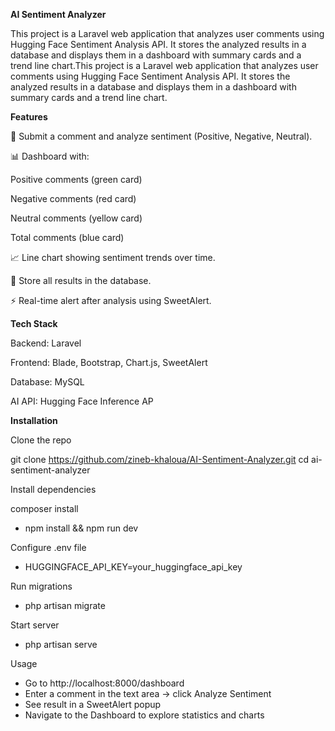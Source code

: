 **AI Sentiment Analyzer**

This project is a Laravel web application that analyzes user comments using Hugging Face Sentiment Analysis API. It stores the analyzed results in a database and displays them in a dashboard with summary cards and a trend line chart.This project is a Laravel web application that analyzes user comments using Hugging Face Sentiment Analysis API. It stores the analyzed results in a database and displays them in a dashboard with summary cards and a trend line chart.

**Features**

📝 Submit a comment and analyze sentiment (Positive, Negative, Neutral).

📊 Dashboard with:

Positive comments (green card)

Negative comments (red card)

Neutral comments (yellow card)

Total comments (blue card)

📈 Line chart showing sentiment trends over time.

💾 Store all results in the database.

⚡ Real-time alert after analysis using SweetAlert.

**Tech Stack**

Backend: Laravel

Frontend: Blade, Bootstrap, Chart.js, SweetAlert

Database: MySQL 

AI API: Hugging Face Inference AP

**Installation**

Clone the repo

git clone https://github.com/zineb-khaloua/AI-Sentiment-Analyzer.git
cd ai-sentiment-analyzer


Install dependencies

composer install 
- npm install && npm run dev


Configure .env file

- HUGGINGFACE_API_KEY=your_huggingface_api_key


Run migrations

 - php artisan migrate


Start server

- php artisan serve

Usage
  - Go to http://localhost:8000/dashboard
  - Enter a comment in the text area → click Analyze Sentiment
  - See result in a SweetAlert popup
  - Navigate to the Dashboard to explore statistics and charts
